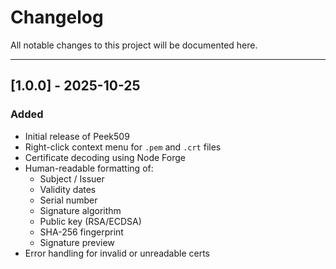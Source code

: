 # Changelog

All notable changes to this project will be documented here.

---

## [1.0.0] - 2025-10-25

### Added

- Initial release of Peek509
- Right-click context menu for `.pem` and `.crt` files
- Certificate decoding using Node Forge
- Human-readable formatting of:
  - Subject / Issuer
  - Validity dates
  - Serial number
  - Signature algorithm
  - Public key (RSA/ECDSA)
  - SHA-256 fingerprint
  - Signature preview
- Error handling for invalid or unreadable certs
